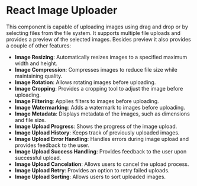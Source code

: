 # React Image Uploader

This component is capable of uploading images using drag and drop or by selecting files from the file system. It supports multiple file uploads and provides a preview of the selected images.
Besides preview it also provides a couple of other features:
- **Image Resizing**: Automatically resizes images to a specified maximum width and height.
- **Image Compression**: Compresses images to reduce file size while maintaining quality.
- **Image Rotation**: Allows rotating images before uploading.
- **Image Cropping**: Provides a cropping tool to adjust the image before uploading.
- **Image Filtering**: Applies filters to images before uploading.
- **Image Watermarking**: Adds a watermark to images before uploading.
- **Image Metadata**: Displays metadata of the images, such as dimensions and file size.
- **Image Upload Progress**: Shows the progress of the image upload.
- **Image Upload History**: Keeps track of previously uploaded images.
- **Image Upload Error Handling**: Handles errors during image upload and provides feedback to the user.
- **Image Upload Success Handling**: Provides feedback to the user upon successful upload.
- **Image Upload Cancelation**: Allows users to cancel the upload process.
- **Image Upload Retry**: Provides an option to retry failed uploads.
- **Image Upload Sorting**: Allows users to sort uploaded images.
